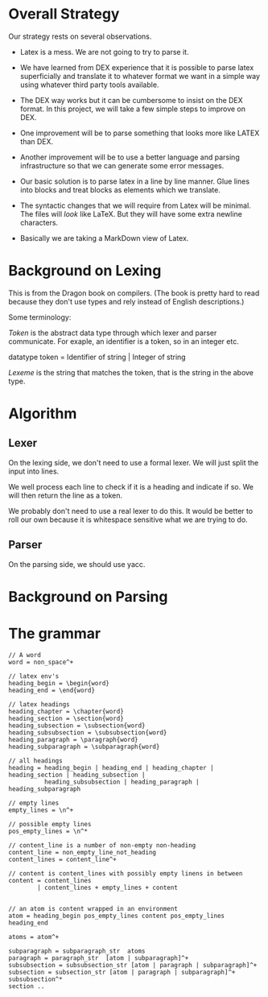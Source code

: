 # Overall Strategy

Our strategy rests on several observations.

* Latex is a mess.  We are not going to try to parse it. 

* We have learned from DEX experience that it is possible to parse
  latex superficially and translate it to whatever format we want in a
  simple way using whatever third party tools available.
	
* The DEX way works but it can be cumbersome to insist on the DEX
  format.  In this project, we will take a few simple steps to improve
  on DEX.

* One improvement will be to parse something that looks more like LATEX than DEX.

* Another improvement will be to use a better language and parsing
  infrastructure so that we can generate some error messages.

* Our basic solution is to parse latex in a line by line manner.  Glue
  lines into blocks and treat blocks as elements which we translate.

* The syntactic changes that we will require from Latex will be
  minimal.  The files will *look* like LaTeX. But they will have some
  extra newline characters.

* Basically we are taking a MarkDown view of Latex.  

# Background on Lexing 

This is from the Dragon book on compilers.  (The book is pretty hard
to read because they don't use types and rely instead of English
descriptions.)

Some terminology:

*Token* is the abstract data type through which lexer and
parser communicate.  For exaple, an identifier is a token, so in an integer etc.

datatype token = Identifier of string
               | Integer of string

*Lexeme* is the string that matches the token, that is the string in the above type.


# Algorithm


## Lexer
  On the lexing side, we don't need to use a formal lexer.
	We will just split the input into lines.

  We well process each line to check if it is a heading and indicate
  if so.  We will then return the line as a token.

  We probably don't need to use a real lexer to do this. It would be
  better to roll our own because it is whitespace sensitive what we
  are trying to do.

## Parser

  On the parsing side, we should use yacc.
	
# Background on Parsing



# The grammar
```
// A word
word = non_space^+

// latex env's
heading_begin = \begin{word}
heading_end = \end{word}

// latex headings
heading_chapter = \chapter{word}
heading_section = \section{word}
heading_subsection = \subsection{word}
heading_subsubsection = \subsubsection{word}
heading_paragraph = \paragraph{word}
heading_subparagraph = \subparagraph{word}

// all headings
heading = heading_begin | heading_end | heading_chapter | heading_section | heading_subsection |
          heading_subsubsection | heading_paragraph | heading_subparagraph

// empty lines
empty_lines = \n^+

// possible empty lines
pos_empty_lines = \n^*

// content_line is a number of non-empty non-heading
content_line = non_empty_line_not_heading
content_lines = content_line^+

// content is content_lines with possibly empty linens in between
content = content_lines
        | content_lines + empty_lines + content
				

// an atom is content wrapped in an environment
atom = heading_begin pos_empty_lines content pos_empty_lines heading_end    

atoms = atom^+

subparagraph = subparagraph_str  atoms
paragraph = paragraph_str  [atom | subparagraph]^+
subsubsection = subsubsection_str [atom | paragraph | subparagraph]^+
subsection = subsection_str [atom | paragraph | subparagraph]^+ subsubsection^*
section ..

```